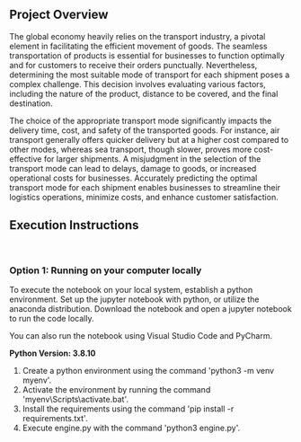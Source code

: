 ## **Project Overview**

The global economy heavily relies on the transport industry, a pivotal element in facilitating the efficient movement of goods. The seamless transportation of products is essential for businesses to function optimally and for customers to receive their orders punctually. Nevertheless, determining the most suitable mode of transport for each shipment poses a complex challenge. This decision involves evaluating various factors, including the nature of the product, distance to be covered, and the final destination.

The choice of the appropriate transport mode significantly impacts the delivery time, cost, and safety of the transported goods. For instance, air transport generally offers quicker delivery but at a higher cost compared to other modes, whereas sea transport, though slower, proves more cost-effective for larger shipments. A misjudgment in the selection of the transport mode can lead to delays, damage to goods, or increased operational costs for businesses. Accurately predicting the optimal transport mode for each shipment enables businesses to streamline their logistics operations, minimize costs, and enhance customer satisfaction.


## **Execution Instructions**
<br>
 
### Option 1: Running on your computer locally
 
To execute the notebook on your local system, establish a python environment. Set up the jupyter notebook with python, or utilize the anaconda distribution. Download the notebook and open a jupyter notebook to run the code locally.

You can also run the notebook using Visual Studio Code and PyCharm.

**Python Version: 3.8.10**

1. Create a python environment using the command 'python3 -m venv myenv'.
2. Activate the environment by running the command 'myenv\Scripts\activate.bat'.
3. Install the requirements using the command 'pip install -r requirements.txt'.
4. Execute engine.py with the command 'python3 engine.py'.
 

 
